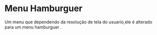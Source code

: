 # Menu Hamburguer 
 Um menu que dependendo da resolução de tela do usuario,ele é alterado para um menu hamburguer .
